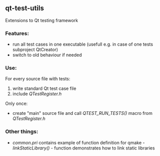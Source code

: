 ## qt-test-utils
Extensions to Qt testing framework

### Features:
- run all test cases in one executable (usefull e.g. in case of one tests subproject QtCreator)
- switch to old behaviour if needed


### Use:
For every source file with tests:
1. write standard Qt test case file
2. include *QTestRegister.h*

Only once:
- create "main" source file and call *QTEST_RUN_TESTS()* macro from *QTestRegister.h*


### Other things:
- *common.pri* contains example of function definition for qmake - *linkStaticLibrary()* - function demonstrates how to link static libraries
